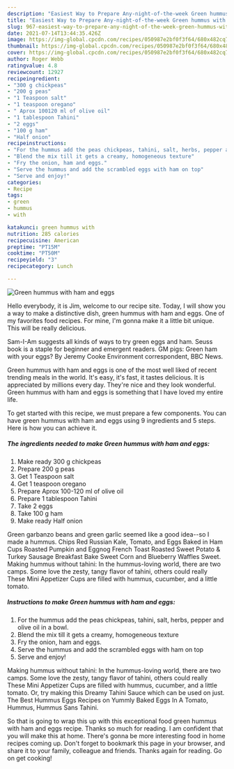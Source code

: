 ```yaml
---
description: "Easiest Way to Prepare Any-night-of-the-week Green hummus with ham and eggs"
title: "Easiest Way to Prepare Any-night-of-the-week Green hummus with ham and eggs"
slug: 967-easiest-way-to-prepare-any-night-of-the-week-green-hummus-with-ham-and-eggs
date: 2021-07-14T13:44:35.426Z
image: https://img-global.cpcdn.com/recipes/050987e2bf0f3f64/680x482cq70/green-hummus-with-ham-and-eggs-recipe-main-photo.jpg
thumbnail: https://img-global.cpcdn.com/recipes/050987e2bf0f3f64/680x482cq70/green-hummus-with-ham-and-eggs-recipe-main-photo.jpg
cover: https://img-global.cpcdn.com/recipes/050987e2bf0f3f64/680x482cq70/green-hummus-with-ham-and-eggs-recipe-main-photo.jpg
author: Roger Webb
ratingvalue: 4.8
reviewcount: 12927
recipeingredient:
- "300 g chickpeas"
- "200 g peas"
- "1 Teaspoon salt"
- "1 teaspoon oregano"
- " Aprox 100120 ml of olive oil"
- "1 tablespoon Tahini"
- "2 eggs"
- "100 g ham"
- "Half onion"
recipeinstructions:
- "For the hummus add the peas chickpeas, tahini, salt, herbs, pepper and olive oil in a bowl."
- "Blend the mix till it gets a creamy, homogeneous texture"
- "Fry the onion, ham and eggs."
- "Serve the hummus and add the scrambled eggs with ham on top"
- "Serve and enjoy!"
categories:
- Recipe
tags:
- green
- hummus
- with

katakunci: green hummus with 
nutrition: 285 calories
recipecuisine: American
preptime: "PT15M"
cooktime: "PT50M"
recipeyield: "3"
recipecategory: Lunch

---
```



![Green hummus with ham and eggs](https://img-global.cpcdn.com/recipes/050987e2bf0f3f64/680x482cq70/green-hummus-with-ham-and-eggs-recipe-main-photo.jpg)

Hello everybody, it is Jim, welcome to our recipe site. Today, I will show you a way to make a distinctive dish, green hummus with ham and eggs. One of my favorites food recipes. For mine, I'm gonna make it a little bit unique. This will be really delicious.

Sam-I-Am suggests all kinds of ways to try green eggs and ham. Seuss book is a staple for beginner and emergent readers. GM pigs: Green ham with your eggs? By Jeremy Cooke Environment correspondent, BBC News.

Green hummus with ham and eggs is one of the most well liked of recent trending meals in the world. It's easy, it's fast, it tastes delicious. It is appreciated by millions every day. They're nice and they look wonderful. Green hummus with ham and eggs is something that I have loved my entire life.


To get started with this recipe, we must prepare a few components. You can have green hummus with ham and eggs using 9 ingredients and 5 steps. Here is how you can achieve it.

<!--inarticleads1-->

##### The ingredients needed to make Green hummus with ham and eggs:

1. Make ready 300 g chickpeas
1. Prepare 200 g peas
1. Get 1 Teaspoon salt
1. Get 1 teaspoon oregano
1. Prepare  Aprox 100-120 ml of olive oil
1. Prepare 1 tablespoon Tahini
1. Take 2 eggs
1. Take 100 g ham
1. Make ready Half onion


Green garbanzo beans and green garlic seemed like a good idea--so I made a hummus. Chips Red Russian Kale, Tomato, and Eggs Baked in Ham Cups Roasted Pumpkin and Eggnog French Toast Roasted Sweet Potato &amp; Turkey Sausage Breakfast Bake Sweet Corn and Blueberry Waffles Sweet. Making hummus without tahini: In the hummus-loving world, there are two camps. Some love the zesty, tangy flavor of tahini, others could really These Mini Appetizer Cups are filled with hummus, cucumber, and a little tomato. 

<!--inarticleads2-->

##### Instructions to make Green hummus with ham and eggs:

1. For the hummus add the peas chickpeas, tahini, salt, herbs, pepper and olive oil in a bowl.
1. Blend the mix till it gets a creamy, homogeneous texture
1. Fry the onion, ham and eggs.
1. Serve the hummus and add the scrambled eggs with ham on top
1. Serve and enjoy!


Making hummus without tahini: In the hummus-loving world, there are two camps. Some love the zesty, tangy flavor of tahini, others could really These Mini Appetizer Cups are filled with hummus, cucumber, and a little tomato. Or, try making this Dreamy Tahini Sauce which can be used on just. The Best Hummus Eggs Recipes on Yummly Baked Eggs In A Tomato, Hummus, Hummus Sans Tahini. 

So that is going to wrap this up with this exceptional food green hummus with ham and eggs recipe. Thanks so much for reading. I am confident that you will make this at home. There's gonna be more interesting food in home recipes coming up. Don't forget to bookmark this page in your browser, and share it to your family, colleague and friends. Thanks again for reading. Go on get cooking!
